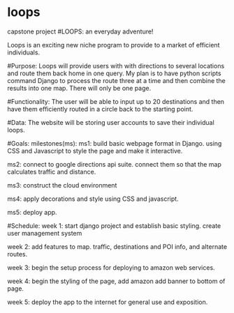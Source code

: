 # loops
capstone project
#LOOPS: an everyday adventure!

Loops is an exciting new niche program to provide to a market of efficient individuals.

#Purpose:
 Loops will provide users with with directions to several locations and route them back home in one query. My plan is 
 to have python scripts command Django to process the route three at a time and then combine the results into one map.
 There will only be one page.
 
#Functionality:
The user will be able to input up to 20 destinations and then have them
efficiently routed in a circle back to the starting point.

#Data:
The website will be storing user accounts to save their individual loops.

#Goals:
 milestones(ms): 
 ms1: build basic webpage format in Django. using CSS and Javascript
 to style the page and make it interactive.
 
 ms2: connect to google directions api suite. connect them so that
 the map calculates traffic and distance.
 
 ms3: construct the cloud environment
 
 ms4: apply decorations and style using CSS and javascript. 
 
 ms5: deploy app.

#Schedule:
week 1:
start django project and establish basic styling.
create user management system

week 2: add features to map. traffic, destinations and POI
info, and alternate routes.

week 3: begin the setup process for deploying to amazon web services.

week 4: begin the styling of the page, add amazon add banner to bottom of page.

week 5: deploy the app to the internet for general use and exposition. 